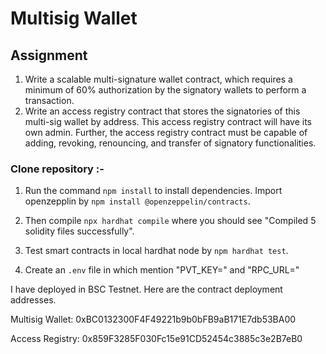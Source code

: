 # Multisig Wallet

## Assignment

1. Write a scalable multi-signature wallet contract, which requires a minimum of 60% authorization by the signatory wallets to perform a transaction. 
2. Write an access registry contract that stores the signatories of this multi-sig wallet by address. This access registry contract will have its own admin. Further, the access registry contract must be capable of adding, revoking, renouncing, and transfer of signatory functionalities.


### Clone repository :-

1. Run the command `npm install` to install dependencies. Import openzepplin by `npm install @openzeppelin/contracts`.

2. Then compile `npx hardhat compile` where you should see "Compiled 5 solidity files successfully".

3. Test smart contracts in local hardhat node by `npm hardhat test`.

4. Create an `.env` file in which mention "PVT_KEY=" and "RPC_URL="

I have deployed in BSC Testnet. Here are the contract deployment addresses.

Multisig Wallet: 0xBC0132300F4F49221b9b0bFB9aB171E7db53BA00

Access Registry: 0x859F3285F030Fc15e91CD52454c3885c3e2B7eB0
